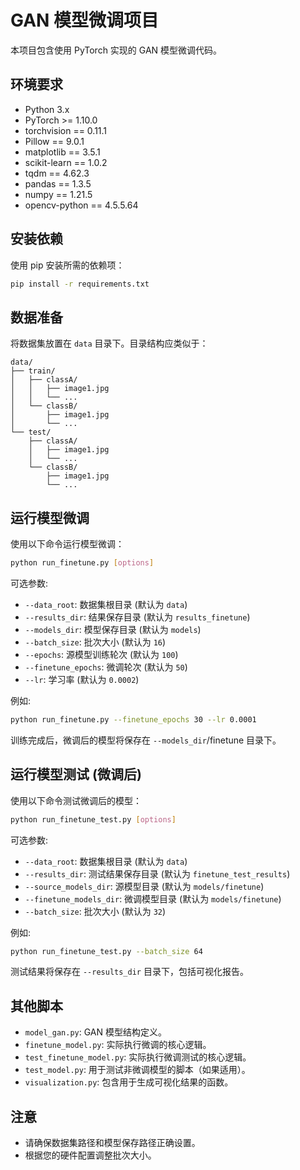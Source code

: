 # GAN 模型微调项目

本项目包含使用 PyTorch 实现的 GAN 模型微调代码。

## 环境要求

- Python 3.x
- PyTorch >= 1.10.0
- torchvision == 0.11.1
- Pillow == 9.0.1
- matplotlib == 3.5.1
- scikit-learn == 1.0.2
- tqdm == 4.62.3
- pandas == 1.3.5
- numpy == 1.21.5
- opencv-python == 4.5.5.64

## 安装依赖

使用 pip 安装所需的依赖项：

```bash
pip install -r requirements.txt
```

## 数据准备

将数据集放置在 `data` 目录下。目录结构应类似于：

```
data/
├── train/
│   ├── classA/
│   │   ├── image1.jpg
│   │   └── ...
│   └── classB/
│       ├── image1.jpg
│       └── ...
└── test/
    ├── classA/
    │   ├── image1.jpg
    │   └── ...
    └── classB/
        ├── image1.jpg
        └── ...
```

## 运行模型微调

使用以下命令运行模型微调：

```bash
python run_finetune.py [options]
```

可选参数:

- `--data_root`: 数据集根目录 (默认为 `data`)
- `--results_dir`: 结果保存目录 (默认为 `results_finetune`)
- `--models_dir`: 模型保存目录 (默认为 `models`)
- `--batch_size`: 批次大小 (默认为 `16`)
- `--epochs`: 源模型训练轮次 (默认为 `100`)
- `--finetune_epochs`: 微调轮次 (默认为 `50`)
- `--lr`: 学习率 (默认为 `0.0002`)

例如:

```bash
python run_finetune.py --finetune_epochs 30 --lr 0.0001
```

训练完成后，微调后的模型将保存在 `--models_dir`/finetune 目录下。

## 运行模型测试 (微调后)

使用以下命令测试微调后的模型：

```bash
python run_finetune_test.py [options]
```

可选参数:

- `--data_root`: 数据集根目录 (默认为 `data`)
- `--results_dir`: 测试结果保存目录 (默认为 `finetune_test_results`)
- `--source_models_dir`: 源模型目录 (默认为 `models/finetune`)
- `--finetune_models_dir`: 微调模型目录 (默认为 `models/finetune`)
- `--batch_size`: 批次大小 (默认为 `32`)

例如:

```bash
python run_finetune_test.py --batch_size 64
```

测试结果将保存在 `--results_dir` 目录下，包括可视化报告。

## 其他脚本

- `model_gan.py`: GAN 模型结构定义。
- `finetune_model.py`: 实际执行微调的核心逻辑。
- `test_finetune_model.py`: 实际执行微调测试的核心逻辑。
- `test_model.py`: 用于测试非微调模型的脚本（如果适用）。
- `visualization.py`: 包含用于生成可视化结果的函数。

## 注意

- 请确保数据集路径和模型保存路径正确设置。
- 根据您的硬件配置调整批次大小。 